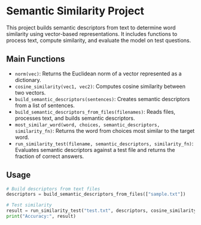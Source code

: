 # Semantic Similarity Project

This project builds semantic descriptors from text to determine word similarity using vector-based representations. It includes functions to process text, compute similarity, and evaluate the model on test questions.

## Main Functions

- `norm(vec)`: Returns the Euclidean norm of a vector represented as a dictionary.  
- `cosine_similarity(vec1, vec2)`: Computes cosine similarity between two vectors.  
- `build_semantic_descriptors(sentences)`: Creates semantic descriptors from a list of sentences.  
- `build_semantic_descriptors_from_files(filenames)`: Reads files, processes text, and builds semantic descriptors.  
- `most_similar_word(word, choices, semantic_descriptors, similarity_fn)`: Returns the word from choices most similar to the target word.  
- `run_similarity_test(filename, semantic_descriptors, similarity_fn)`: Evaluates semantic descriptors against a test file and returns the fraction of correct answers.

## Usage

```python
# Build descriptors from text files
descriptors = build_semantic_descriptors_from_files(["sample.txt"])

# Test similarity
result = run_similarity_test("test.txt", descriptors, cosine_similarity)
print("Accuracy:", result)
